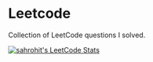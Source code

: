 # Leetcode

Collection of LeetCode questions I solved.

[![sahrohit's LeetCode Stats](https://leetcode-stats.vercel.app/api?username=sahrohit&theme=Dark)](https://leetcode.com/u/sahrohit/)
